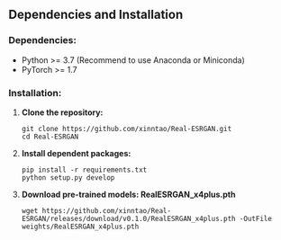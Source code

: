 ## Dependencies and Installation

### Dependencies:
- Python >= 3.7 (Recommend to use Anaconda or Miniconda)
- PyTorch >= 1.7

### Installation:

1. **Clone the repository:**

    ```
    git clone https://github.com/xinntao/Real-ESRGAN.git
    cd Real-ESRGAN
    ```

2. **Install dependent packages:**

    ```
    pip install -r requirements.txt
    python setup.py develop
    ```

3. **Download pre-trained models: RealESRGAN_x4plus.pth**

    ```
    wget https://github.com/xinntao/Real-ESRGAN/releases/download/v0.1.0/RealESRGAN_x4plus.pth -OutFile weights/RealESRGAN_x4plus.pth
    ```
